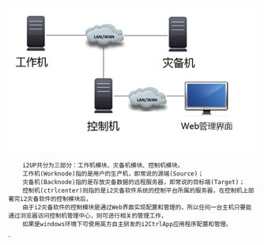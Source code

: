 ![i2软件网络架构图](/assets/i2-architecture.png)

        i2UP共分为三部分：工作机模块、灾备机模块、控制机模块。
        工作机(Worknode)指的是用户的生产机，即常说的源端(Source)；
        灾备机(Backnode)指的是存放灾备数据的远程服务器，即常说的目标端(Target)；
        控制机(ctrlcenter)则指的是i2灾备软件系统的控制平台所属的服务器，在控制机上部署完i2灾备软件的控制模块后，
        由于i2灾备软件的控制模块是通过Web界面实现配置和管理的，所以任何一台主机只要能通过浏览器访问控制机管理中心，则可进行相关的管理工作，
        如果是windows环境下可使用英方自主研发的i2CtrlApp应用程序配置和管理。

`

